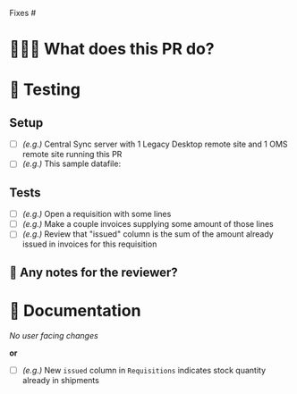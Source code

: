 <!-- IMPORTANT!
  - Every PR must reference an issue; this helps to explain the intent of the PR
 -->

Fixes #

# 👩🏻‍💻 What does this PR do?

<!-- Explain the changes you made, and why they're needed. Add a screenshot if you've made any UI changes!  -->

# 🧪 Testing

<!-- Explain how to setup for testing here if it is not already obvious, and steps you've taken to test this PR. -->

## Setup

<!-- Explain how to setup for testing here if it is not already obvious. -->

- [ ] _(e.g.)_ Central Sync server with 1 Legacy Desktop remote site and 1 OMS remote site running this PR
- [ ] _(e.g.)_ This sample datafile:

## Tests

<!-- Explain the steps you'd take to test the changes of this PR manually -->

- [ ] _(e.g.)_ Open a requisition with some lines
- [ ] _(e.g.)_ Make a couple invoices supplying some amount of those lines
- [ ] _(e.g.)_ Review that "issued" column is the sum of the amount already issued in invoices for this requisition

## 💌 Any notes for the reviewer?

<!-- eg. Do you have any specific questions for the reviewer? Is there a high risk/complicated change they should focus on? If there are any general areas of the codebase your changes might have have touched or could cause side effects to, mention them here.-->

# 📃 Documentation

<!-- Note down any areas which require documentation updates -->

_No user facing changes_

**or**

- [ ] _(e.g.)_ New `issued` column in `Requisitions` indicates stock quantity already in shipments
